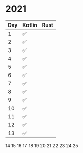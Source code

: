 # 2021

Day | Kotlin | Rust
--- | --- | ---
1 | :white_check_mark:
2 | :white_check_mark:
3 | :white_check_mark:
4 | :white_check_mark:
5 | :white_check_mark:
6 | :white_check_mark:
7 | :white_check_mark:
8 | :white_check_mark:
9 | :white_check_mark:
10 | :white_check_mark:
11 | :white_check_mark:
12 | :white_check_mark:
13 | :white_check_mark:
14
15
16
17
18
19
20
21
22
23
24
25
